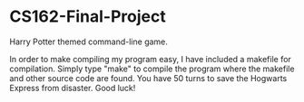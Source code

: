 # CS162-Final-Project

Harry Potter themed command-line game.

In order to make compiling my program easy, I have included a makefile for compilation. Simply type "make" to compile the program where the makefile and other source code are found. You have 50 turns to save the Hogwarts Express from disaster. Good luck!
